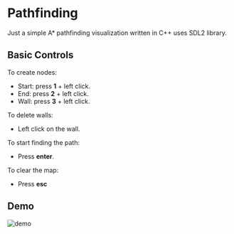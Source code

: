 # Pathfinding
Just a simple A* pathfinding visualization written in C++ uses SDL2 library.

## Basic Controls
To create nodes:
  - Start: press <b>1</b> + left click.
  - End: press <b>2</b> + left click.
  - Wall: press <b>3</b> + left click.
  
To delete walls:
  - Left click on the wall.
  
To start finding the path:
  - Press <b>enter</b>.
  
To clear the map:
  - Press <b>esc</b>
  
## Demo
![demo](https://media.discordapp.net/attachments/636515552428425236/902502770286952498/demo.gif)
